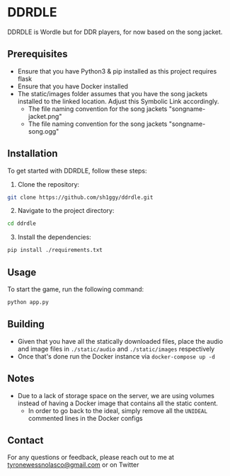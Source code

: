 # DDRDLE

DDRDLE is Wordle but for DDR players, for now based on the song jacket.

## Prerequisites
- Ensure that you have Python3 & pip installed as this project requires flask
- Ensure that you have Docker installed
- The static/images folder assumes that you have the song jackets installed to the linked location. Adjust this Symbolic Link accordingly. 
  - The file naming convention for the song jackets "songname-jacket.png"
  - The file naming convention for the song jackets "songname-song.ogg"

## Installation

To get started with DDRDLE, follow these steps:

1. Clone the repository:
  ```bash
  git clone https://github.com/sh1ggy/ddrdle.git
  ```
2. Navigate to the project directory:
  ```bash
  cd ddrdle
  ```
3. Install the dependencies:
  ```bash
  pip install ./requirements.txt
  ```

## Usage

To start the game, run the following command:
```bash
python app.py
```

## Building
- Given that you have all the statically downloaded files, place the audio and image files in `./static/audio` and `./static/images` respectively
- Once that's done run the Docker instance via `docker-compose up -d`

## Notes
- Due to a lack of storage space on the server, we are using volumes instead of having a Docker image that contains all the static content.
  - In order to go back to the ideal, simply remove all the `UNIDEAL` commented lines in the Docker configs

## Contact

For any questions or feedback, please reach out to me at [tyronewessnolasco@gmail.com](mailto:tyronewessnolasco@gmail.com) or on Twitter 

